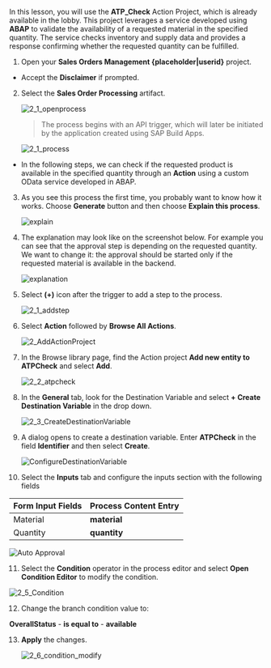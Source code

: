 In this lesson, you will use the **ATP_Check** Action Project, which is already available in the lobby. This project leverages a service developed using **ABAP** to validate the availability of a requested material in the specified quantity. The service checks inventory and supply data and provides a response confirming whether the requested quantity can be fulfilled.

1. Open your **Sales Orders Management {placeholder\|userid}** project.

- Accept the **Disclaimer** if prompted.

2. Select the **Sales Order Processing** artifact.

   ![2_1_openprocess](./Images/410-2_1_openprocess.png)

   > The process begins with an API trigger, which will later be initiated by the application created using SAP Build Apps.

   ![2_1_process](./Images/410-2_1_process.png)

- In the following steps, we can check if the requested product is available in the specified quantity through an **Action** using a custom OData service developed in ABAP. 

3. As you see this process the first time, you probably want to know how it works. Choose **Generate** button and then choose **Explain this process**.

   ![explain](./Images/511-2-Explain_process.png)

4. The explanation may look like on the screenshot below. For example you can see that the approval step is depending on the requested quantity. We want to change it: the approval should be started only if the requested material is available in the backend.

   ![explanation](./Images/511-2-Process_Explanation.png)

5. Select **(+)** icon after the trigger to add a step to the process.

   ![2_1_addstep](./Images/410-2_1_addstep.png)

6. Select **Action** followed by **Browse All Actions**.

   ![2_AddActionProject](./Images/410-2_AddActionProject-2.png)

7. In the Browse library page, find the Action project **Add new entity to ATPCheck** and select **Add**.

   ![2_2_atpcheck](./Images/410-2_2_atpcheck.png)

8. In the **General** tab, look for the Destination Variable and select **+ Create Destination Variable** in the drop down.

   ![2_3_CreateDestinationVariable](./Images/410-2_3_CreateDestinationVariable.png)

9. A dialog opens to create a destination variable. Enter **ATPCheck** in the field **Identifier** and then select **Create**.

   ![ConfigureDestinationVariable](./Images/410-2_4_namedestvar.png)

10. Select the **Inputs** tab and configure the inputs section with the following fields

   | Form Input Fields    | Process Content Entry  |
   | -------------------- | ---------------------- |
   | Material             |  **material**          |
   | Quantity             |  **quantity**          |

   ![Auto Approval](./Images/410-2_5_configAction.png)

11. Select the **Condition** operator in the process editor and select **Open Condition Editor** to modify the condition.

   ![2_5_Condition](./Images/410-2_5_Condition.png)

12. Change the branch condition value to:

   **OverallStatus**   -   **is equal to** -  **available**

13. **Apply** the changes.

      ![2_6_condition_modify](./Images/410-2_6_condition_modify.png)
